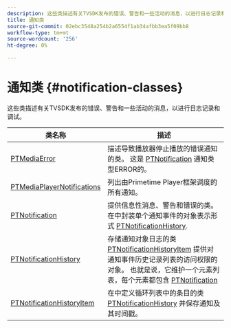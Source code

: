 ```yaml
---
description: 这些类描述有关TVSDK发布的错误、警告和一些活动的消息，以进行日志记录和调试。
title: 通知类
source-git-commit: 02ebc3548a254b2a6554f1ab34afbb3ea5f09bb8
workflow-type: tm+mt
source-wordcount: '256'
ht-degree: 0%

---
```


# 通知类 {#notification-classes}

这些类描述有关TVSDK发布的错误、警告和一些活动的消息，以进行日志记录和调试。

| **类名称** | **描述** |
|---|---|
| [PTMediaError](https://help.adobe.com/en_US/primetime/api/psdk/appledoc/Classes/PTMediaError.html) | 描述导致播放器停止播放的错误通知的类。 这是 [PTNotification](https://help.adobe.com/en_US/primetime/api/psdk/appledoc/Classes/PTNotification.html) 通知类型ERROR的。 |
| [PTMediaPlayerNotifications](https://help.adobe.com/en_US/primetime/api/psdk/appledoc/Classes/PTMediaPlayerNotifications.html) | 列出由Primetime Player框架调度的所有通知。 |
| [PTNotification](https://help.adobe.com/en_US/primetime/api/psdk/appledoc/Classes/PTNotification.html) | 提供信息性消息、警告和错误的类。 在中封装单个通知事件的对象表示形式 [PTNotificationHistory](https://help.adobe.com/en_US/primetime/api/psdk/appledoc/Classes/PTNotificationHistory.html). |
| [PTNotificationHistory](https://help.adobe.com/en_US/primetime/api/psdk/appledoc/Classes/PTNotificationHistory.html) | 存储通知对象日志的类 [PTNotificationHistoryItem](https://help.adobe.com/en_US/primetime/api/psdk/appledoc/Classes/PTNotificationHistoryItem.html) 提供对通知事件历史记录列表的访问权限的对象。 也就是说，它维护一个元素列表，每个元素都包含 [PTNotification](https://help.adobe.com/en_US/primetime/api/psdk/appledoc/Classes/PTNotification.html) |
| [PTNotificationHistoryItem](https://help.adobe.com/en_US/primetime/api/psdk/appledoc/Classes/PTNotificationHistoryItem.html) | 在中定义循环列表中的条目的类 [PTNotificationHistory](https://help.adobe.com/en_US/primetime/api/psdk/appledoc/Classes/PTNotificationHistory.html) 并保存通知及其时间戳。 |
